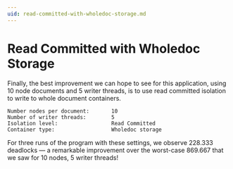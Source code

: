 ```yaml
---
uid: read-committed-with-wholedoc-storage.md
---
```


# Read Committed with Wholedoc Storage

Finally, the best improvement we can hope to see for this application, using 10 node documents and 5 writer threads, is to use read committed isolation to write to whole document containers.

```
Number nodes per document:       10
Number of writer threads:        5
Isolation level:                 Read Committed
Container type:                  Wholedoc storage
```

For three runs of the program with these settings, we observe 228.333 deadlocks — a remarkable improvement over the worst-case 869.667 that we saw for 10 nodes, 5 writer threads!
